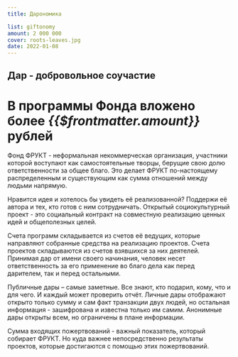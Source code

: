 ```yaml
---
title: Дарономика

list: giftonomy
amount: 2 000 000
cover: roots-leaves.jpg
date: 2022-01-08
---
```


## Дар - добровольное соучастие

# В программы Фонда вложено более *{{$frontmatter.amount}}* рублей


Фонд ФРУКТ - неформальная некоммерческая организация, участники которой воступают как самостоятельные творцы, берущие свою долю ответственности за общее благо. Это делает ФРУКТ по-настоящему распределенным и существующим как сумма отношений между людьми напрямую. 

Нравится идея и хотелось бы увидеть её реализованной? Поддержи её автора и тех, кто готов с ним сотрудничать. Открытый социокультурный проект - это социальный контракт на совместную реализацию ценных идей и общеполезных целей.

Счета программ складывается из счетов её ведущих, которые направляют собранные средства на реализацию проектов. Счета проектов складываются из счетов взявшихся за них деятелей. Принимая дар от имени своего начинания, человек несет ответственность за его применение во благо дела как перед дарителем, так и перед остальными. 

Публичные дары – самые заметные. Все знают, кто подарил, кому, что и для чего. И каждый может проверить отчёт. Личные дары отображают открыто только сумму и сам факт транзакции двух людей, но остальная информация - зашифрована и известна только им самим. Анонимные дары открыты всем, но ограничены в плане информации. 

Сумма входящих пожертвований - важный показатель, который собирает ФРУКТ. Но куда важнее непосредственно результаты проектов, которые достигаются с помощью этих пожертвований.